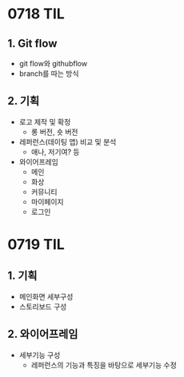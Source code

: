 # 0718 TIL

## 1. Git flow

- git flow와 githubflow
- branch를 따는 방식



## 2. 기획

- 로고 제작 및 확정
  - 롱 버전, 숏 버전
- 레퍼런스(데이팅 앱) 비교 및 분석
  - 애나, 저기여? 등
- 와이어프레임
  - 메인
  - 화상
  - 커뮤니티
  - 마이페이지
  - 로그인





# 0719 TIL

## 1. 기획

- 메인화면 세부구성
- 스토리보드 구성



## 2. 와이어프레임

- 세부기능 구성
  - 레퍼런스의 기능과 특징을 바탕으로 세부기능 수정 